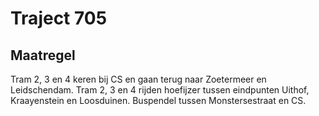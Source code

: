 # Traject 705 
## Maatregel
Tram 2, 3  en  4 keren bij CS en gaan terug naar Zoetermeer en Leidschendam.
Tram 2, 3 en 4 rijden hoefijzer tussen eindpunten Uithof, Kraayenstein en Loosduinen.
Buspendel tussen Monstersestraat en CS.
